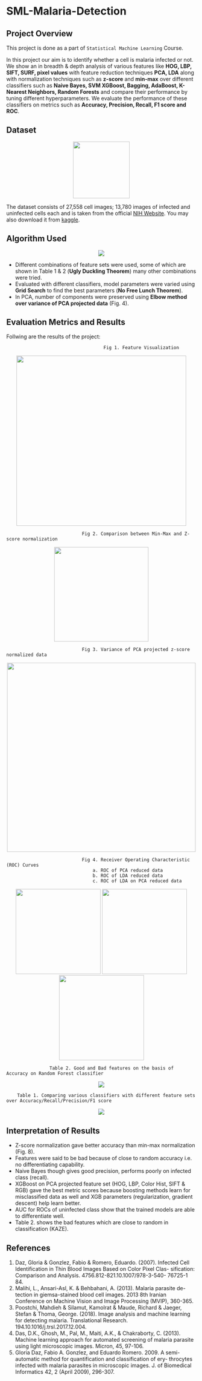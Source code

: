 # SML-Malaria-Detection

## Project Overview

This project is done as a part of `Statistical Machine Learning` Course.

In this project our aim is to identify whether a cell is malaria infected or not. We show an in breadth & depth analysis of various features like **HOG, LBP, SIFT, SURF, pixel values** with feature reduction techniques **PCA, LDA** along with normalization techniques such as **z-score** and **min-max** over different classifiers such as **Naive Bayes, SVM XGBoost, Bagging, AdaBoost, K-Nearest Neighbors, Random Forests** and compare their performance by tuning different hyperparameters. We evaluate the performance of these classifiers on metrics such as **Accuracy, Precision, Recall, F1 score and ROC**.

## Dataset

<div align="center"><img src="plots/dataset_vis.png" height='150px'/></div>

The dataset consists of 27,558 cell images; 13,780 images of infected and uninfected cells each and is taken from the official [NIH Website](https://ceb.nlm.nih.gov/repositories/malaria-datasets/).
You may also download it from [kaggle](https://www.kaggle.com/iarunava/cell-images-for-detecting-malaria).

## Algorithm Used

<div align="center"><img src="plots/training_pipeline.png" /></div>

- Different combinations of feature sets were used, some of which are shown in Table 1 & 2 (**Ugly Duckling Theorem**) many other combinations were tried.
- Evaluated with different classifiers, model parameters were varied using **Grid Search** to find the best parameters (**No Free Lunch Theorem**).
- In PCA, number of components were preserved using **Elbow method over variance of PCA projected data** (Fig. 4).

## Evaluation Metrics and Results

Follwing are the results of the project:

                                        Fig 1. Feature Visualization
   <div align="center"><img src="plots/feature_visualization.jpg" height='450px'/></div>                                         

                                Fig 2. Comparison between Min-Max and Z-score normalization
   <div align="center"><img src="plots/normalization_comparison.png" height='250px'/></div>


                                Fig 3. Variance of PCA projected z-score normalized data
<div align="center"><img src="plots/eigen_vector_variance.jpg" height='500px'/></div>

                                Fig 4. Receiver Operating Characteristic (ROC) Curves
                                    a. ROC of PCA reduced data
                                    b. ROC of LDA reduced data
                                    c. ROC of LDA on PCA reduced data
<div align="center">
    <img src="plots/roc_pca_uninfected.png" height='225px'/>
    <img src="plots/roc_lda_uninfected.png" height='225px'/>
    <img src="plots/roc_lda_on_pca_uninfected.png" height='225px'/>
</div>

                    Table 2. Good and Bad features on the basis of Accuracy on Random Forest classifier
<div align="center"><img src="plots/features_comparison_table.png"/></div>

        Table 1. Comparing various classifiers with different feature sets over Accuracy/Recall/Precision/F1 score
<div align="center"><img src="plots/model_features_comparison_table.png"/></div>

## Interpretation of Results

- Z-score normalization gave better accuracy than min-max normalization (Fig. 8).
- Features were said to be bad because of close to random accuracy i.e. no
differentiating capability.
- Naive Bayes though gives good precision, performs poorly on infected class (recall).
- XGBoost on PCA projected feature set (HOG, LBP, Color Hist, SIFT & RGB) gave the
best metric scores because boosting methods learn for misclassified data as well
and XGB parameters (regularization, gradient descent) help learn better.
- AUC for ROCs of uninfected class show that the trained models are able to
differentiate well.
- Table 2. shows the bad features which are close to random in classification (KAZE).

## References

1. Daz, Gloria & Gonzlez, Fabio & Romero, Eduardo. (2007). Infected Cell Identification in Thin Blood Images Based on Color Pixel Clas- sification: Comparison and Analysis. 4756.812-821.10.1007/978-3-540- 76725-1 84.
2. Malihi, L., Ansari-Asl, K. & Behbahani, A. (2013). Malaria parasite de- tection in giemsa-stained blood cell images. 2013 8th Iranian Conference on Machine Vision and Image Processing (MVIP), 360-365.
3. Poostchi, Mahdieh & Silamut, Kamolrat & Maude, Richard & Jaeger, Stefan & Thoma, George. (2018). Image analysis and machine learning for detecting malaria. Translational Research. 194.10.1016/j.trsl.2017.12.004.
4. Das, D.K., Ghosh, M., Pal, M., Maiti, A.K., & Chakraborty, C. (2013). Machine learning approach for automated screening of malaria parasite using light microscopic images. Micron, 45, 97-106.
5. Gloria Daz, Fabio A. Gonzlez, and Eduardo Romero. 2009. A semi-automatic method for quantification and classification of ery- throcytes infected with malaria parasites in microscopic images. J. of Biomedical Informatics 42, 2 (April 2009), 296-307.